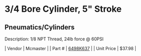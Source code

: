 # 3/4 Bore Cylinder, 5" Stroke
## Pneumatics/Cylinders
Description: 	1/8 NPT Thread, 24lb force @ 60PSI 

| Vendor | Mcmaster | 
| Part # | [6498K637](http://www.mcmaster.com/) | 
| Unit Price | $37.98 | 
